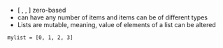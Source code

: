 * [ , , ] zero-based
* can have any number of items and items can be of different types
* Lists are mutable, meaning, value of elements of a list can be altered
```
mylist = [0, 1, 2, 3]
```

